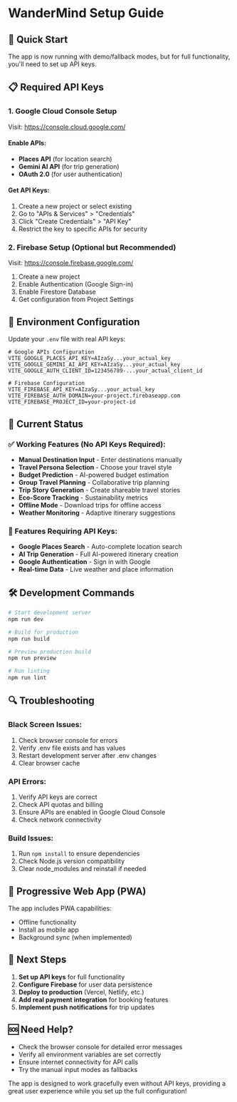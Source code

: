 # WanderMind Setup Guide

## 🚀 Quick Start

The app is now running with demo/fallback modes, but for full functionality, you'll need to set up API keys.

## 📋 Required API Keys

### 1. Google Cloud Console Setup
Visit: https://console.cloud.google.com/

#### Enable APIs:
- **Places API** (for location search)
- **Gemini AI API** (for trip generation)
- **OAuth 2.0** (for user authentication)

#### Get API Keys:
1. Create a new project or select existing
2. Go to "APIs & Services" > "Credentials"
3. Click "Create Credentials" > "API Key"
4. Restrict the key to specific APIs for security

### 2. Firebase Setup (Optional but Recommended)
Visit: https://console.firebase.google.com/

1. Create a new project
2. Enable Authentication (Google Sign-in)
3. Enable Firestore Database
4. Get configuration from Project Settings

## 🔧 Environment Configuration

Update your `.env` file with real API keys:

```env
# Google APIs Configuration
VITE_GOOGLE_PLACES_API_KEY=AIzaSy...your_actual_key
VITE_GOOGLE_GEMINI_AI_API_KEY=AIzaSy...your_actual_key  
VITE_GOOGLE_AUTH_CLIENT_ID=123456789-...your_actual_client_id

# Firebase Configuration
VITE_FIREBASE_API_KEY=AIzaSy...your_actual_key
VITE_FIREBASE_AUTH_DOMAIN=your-project.firebaseapp.com
VITE_FIREBASE_PROJECT_ID=your-project-id
```

## 🎯 Current Status

### ✅ Working Features (No API Keys Required):
- **Manual Destination Input** - Enter destinations manually
- **Travel Persona Selection** - Choose your travel style
- **Budget Prediction** - AI-powered budget estimation
- **Group Travel Planning** - Collaborative trip planning
- **Trip Story Generation** - Create shareable travel stories
- **Eco-Score Tracking** - Sustainability metrics
- **Offline Mode** - Download trips for offline access
- **Weather Monitoring** - Adaptive itinerary suggestions

### 🔑 Features Requiring API Keys:
- **Google Places Search** - Auto-complete location search
- **AI Trip Generation** - Full AI-powered itinerary creation
- **Google Authentication** - Sign in with Google
- **Real-time Data** - Live weather and place information

## 🛠️ Development Commands

```bash
# Start development server
npm run dev

# Build for production
npm run build

# Preview production build
npm run preview

# Run linting
npm run lint
```

## 🔍 Troubleshooting

### Black Screen Issues:
1. Check browser console for errors
2. Verify .env file exists and has values
3. Restart development server after .env changes
4. Clear browser cache

### API Errors:
1. Verify API keys are correct
2. Check API quotas and billing
3. Ensure APIs are enabled in Google Cloud Console
4. Check network connectivity

### Build Issues:
1. Run `npm install` to ensure dependencies
2. Check Node.js version compatibility
3. Clear node_modules and reinstall if needed

## 📱 Progressive Web App (PWA)

The app includes PWA capabilities:
- Offline functionality
- Install as mobile app
- Background sync (when implemented)

## 🌟 Next Steps

1. **Set up API keys** for full functionality
2. **Configure Firebase** for user data persistence
3. **Deploy to production** (Vercel, Netlify, etc.)
4. **Add real payment integration** for booking features
5. **Implement push notifications** for trip updates

## 🆘 Need Help?

- Check the browser console for detailed error messages
- Verify all environment variables are set correctly
- Ensure internet connectivity for API calls
- Try the manual input modes as fallbacks

The app is designed to work gracefully even without API keys, providing a great user experience while you set up the full configuration!